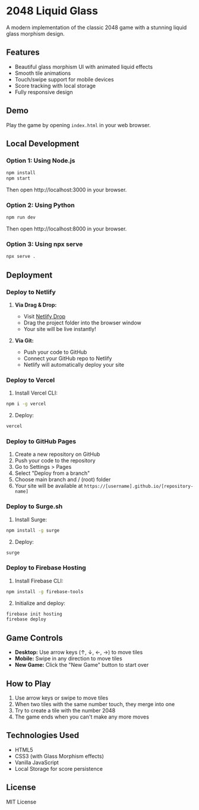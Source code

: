 # 2048 Liquid Glass

A modern implementation of the classic 2048 game with a stunning liquid glass morphism design.

## Features

- Beautiful glass morphism UI with animated liquid effects
- Smooth tile animations
- Touch/swipe support for mobile devices
- Score tracking with local storage
- Fully responsive design

## Demo

Play the game by opening `index.html` in your web browser.

## Local Development

### Option 1: Using Node.js
```bash
npm install
npm start
```
Then open http://localhost:3000 in your browser.

### Option 2: Using Python
```bash
npm run dev
```
Then open http://localhost:8000 in your browser.

### Option 3: Using npx serve
```bash
npx serve .
```

## Deployment

### Deploy to Netlify

1. **Via Drag & Drop:**
   - Visit [Netlify Drop](https://app.netlify.com/drop)
   - Drag the project folder into the browser window
   - Your site will be live instantly!

2. **Via Git:**
   - Push your code to GitHub
   - Connect your GitHub repo to Netlify
   - Netlify will automatically deploy your site

### Deploy to Vercel

1. Install Vercel CLI:
```bash
npm i -g vercel
```

2. Deploy:
```bash
vercel
```

### Deploy to GitHub Pages

1. Create a new repository on GitHub
2. Push your code to the repository
3. Go to Settings > Pages
4. Select "Deploy from a branch"
5. Choose main branch and / (root) folder
6. Your site will be available at `https://[username].github.io/[repository-name]`

### Deploy to Surge.sh

1. Install Surge:
```bash
npm install -g surge
```

2. Deploy:
```bash
surge
```

### Deploy to Firebase Hosting

1. Install Firebase CLI:
```bash
npm install -g firebase-tools
```

2. Initialize and deploy:
```bash
firebase init hosting
firebase deploy
```

## Game Controls

- **Desktop:** Use arrow keys (↑, ↓, ←, →) to move tiles
- **Mobile:** Swipe in any direction to move tiles
- **New Game:** Click the "New Game" button to start over

## How to Play

1. Use arrow keys or swipe to move tiles
2. When two tiles with the same number touch, they merge into one
3. Try to create a tile with the number 2048
4. The game ends when you can't make any more moves

## Technologies Used

- HTML5
- CSS3 (with Glass Morphism effects)
- Vanilla JavaScript
- Local Storage for score persistence

## License

MIT License